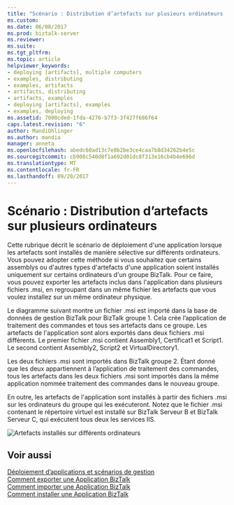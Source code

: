 ```yaml
---
title: "Scénario : Distribution d’artefacts sur plusieurs ordinateurs | Documents Microsoft"
ms.custom: 
ms.date: 06/08/2017
ms.prod: biztalk-server
ms.reviewer: 
ms.suite: 
ms.tgt_pltfrm: 
ms.topic: article
helpviewer_keywords:
- deploying [artifacts], multiple computers
- examples, distributing
- examples, artifacts
- artifacts, distributing
- artifacts, examples
- deploying [artifacts], examples
- examples, deploying
ms.assetid: 7000cded-1fda-4276-b7f3-3f427f686f64
caps.latest.revision: "6"
author: MandiOhlinger
ms.author: mandia
manager: anneta
ms.openlocfilehash: abedc60ad13c7e8b2be3ce4caa7b8d34262b4e5c
ms.sourcegitcommit: cb908c540d8f1a692d01dc8f313e16cb4b4e696d
ms.translationtype: MT
ms.contentlocale: fr-FR
ms.lasthandoff: 09/20/2017
---
```

# <a name="scenario-distributing-artifacts-among-multiple-computers"></a>Scénario : Distribution d’artefacts sur plusieurs ordinateurs
Cette rubrique décrit le scénario de déploiement d'une application lorsque les artefacts sont installés de manière sélective sur différents ordinateurs. Vous pouvez adopter cette méthode si vous souhaitez que certains assemblys ou d'autres types d'artefacts d'une application soient installés uniquement sur certains ordinateurs d'un groupe BizTalk. Pour ce faire, vous pouvez exporter les artefacts inclus dans l'application dans plusieurs fichiers .msi, en regroupant dans un même fichier les artefacts que vous voulez installez sur un même ordinateur physique.  
  
 Le diagramme suivant montre un fichier .msi est importé dans la base de données de gestion BizTalk pour BizTalk groupe 1. Cela crée l’application de traitement des commandes et tous ses artefacts dans ce groupe. Les artefacts de l'application sont alors exportés dans deux fichiers .msi différents. Le premier fichier .msi contient Assembly1, Certificat1 et Script1. Le second contient Assembly2, Script2 et VirtualDirectory1.  
  
 Les deux fichiers .msi sont importés dans BizTalk groupe 2. Étant donné que les deux appartiennent à l’application de traitement des commandes, tous les artefacts dans les deux fichiers .msi sont importés dans la même application nommée traitement des commandes dans le nouveau groupe.  
  
 En outre, les artefacts de l'application sont installés à partir des fichiers .msi sur les ordinateurs du groupe qui les exécuteront. Notez que le fichier .msi contenant le répertoire virtuel est installé sur BizTalk Serveur B et BizTalk Serveur C, qui exécutent tous deux les services IIS.  
  
 ![Artefacts installés sur différents ordinateurs](../core/media/distributionofartifacts.gif "DistributionOfArtifacts")  
  
## <a name="see-also"></a>Voir aussi  
 [Déploiement d’applications et scénarios de gestion](../core/application-deployment-and-management-scenarios.md)   
 [Comment exporter une Application BizTalk](../core/how-to-export-a-biztalk-application.md)   
 [Comment importer une Application BizTalk](../core/how-to-import-a-biztalk-application.md)   
 [Comment installer une Application BizTalk](../core/how-to-install-a-biztalk-application.md)